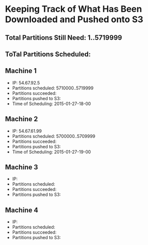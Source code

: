 Keeping Track of What Has Been Downloaded and Pushed onto S3
============================================================
## Total Partitions Still Need: 1..5719999
## ToTal Partitions Scheduled:


## Machine 1
- IP: 54.67.92.5
- Partitions scheduled: 5710000..5719999
- Partitions succeeded:
- Partitions pushed to S3:
- Time of Scheduling: 2015-01-27-18-00

## Machine 2
- IP: 54.67.61.99
- Partitions scheduled: 5700000..5709999
- Partitions succeeded:
- Partitions pushed to S3:
- Time of Scheduling: 2015-01-27-19-00

## Machine 3
- IP:
- Partitions scheduled:
- Partitions succeeded:
- Partitions pushed to S3:

## Machine 4
- IP:
- Partitions scheduled:
- Partitions succeeded:
- Partitions pushed to S3:
